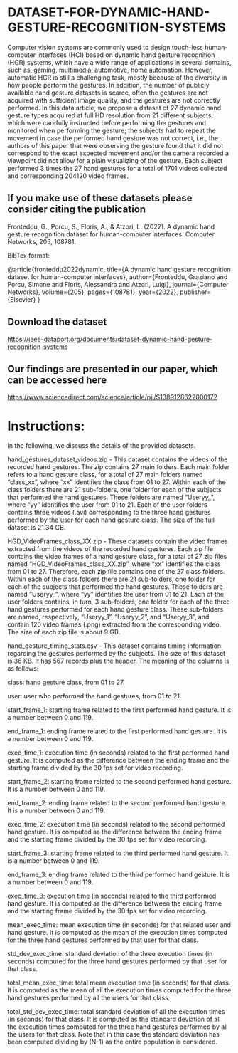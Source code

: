 # DATASET-FOR-DYNAMIC-HAND-GESTURE-RECOGNITION-SYSTEMS
Computer vision systems are commonly used to design touch-less human-computer interfaces (HCI) based on dynamic hand gesture recognition (HGR) systems, which have a wide range of applications in several domains, such as, gaming, multimedia, automotive, home automation. However, automatic HGR is still a challenging task, mostly because of the diversity in how people perform the gestures. In addition, the number of publicly available hand gesture datasets is scarce, often the gestures are not acquired with sufficient image quality, and the gestures are not correctly performed. In this data article, we propose a dataset of 27 dynamic hand gesture types acquired at full HD resolution from 21 different subjects, which were carefully instructed before performing the gestures and monitored when performing the gesture; the subjects had to repeat the movement in case the performed hand gesture was not correct, i.e., the authors of this paper that were observing the gesture found that it did not correspond to the exact expected movement and/or the camera recorded a viewpoint did not allow for a plain visualizing of the gesture. Each subject performed 3 times the 27 hand gestures for a total of 1701 videos collected and corresponding 204120 video frames.
## If you make use of these datasets please consider citing the publication
  Fronteddu, G., Porcu, S., Floris, A., & Atzori, L. (2022). A dynamic hand gesture recognition dataset for human-computer interfaces. Computer Networks, 205, 108781.
  
  BibTex format:
  
  @article{fronteddu2022dynamic,
  title={A dynamic hand gesture recognition dataset for human-computer interfaces},
  author={Fronteddu, Graziano and Porcu, Simone and Floris, Alessandro and Atzori, Luigi},
  journal={Computer Networks},
  volume={205},
  pages={108781},
  year={2022},
  publisher={Elsevier}
  }

## Download the dataset
https://ieee-dataport.org/documents/dataset-dynamic-hand-gesture-recognition-systems

## Our findings are presented in our paper, which can be accessed here
https://www.sciencedirect.com/science/article/pii/S1389128622000172

# Instructions: 
In the following, we discuss the details of the provided datasets.

hand_gestures_dataset_videos.zip - This dataset contains the videos of the recorded hand gestures. The zip contains 27 main folders. Each main folder refers to a hand gesture class, for a total of 27 main folders named “class_xx”, where “xx” identifies the class from 01 to 27. Within each of the class folders there are 21 sub-folders, one folder for each of the subjects that performed the hand gestures. These folders are named “Useryy_”, where “yy” identifies the user from 01 to 21. Each of the user folders contains three videos (.avi) corresponding to the three hand gestures performed by the user for each hand gesture class. The size of the full dataset is 21.34 GB.

 

HGD_VideoFrames_class_XX.zip - These datasets contain the video frames extracted from the videos of the recorded hand gestures. Each zip file contains the video frames of a hand gesture class, for a total of 27 zip files named “HGD_VideoFrames_class_XX.zip”, where “xx” identifies the class from 01 to 27. Therefore, each zip file contains one of the 27 class folders. Within each of the class folders there are 21 sub-folders, one folder for each of the subjects that performed the hand gestures. These folders are named “Useryy_”, where “yy” identifies the user from 01 to 21. Each of the user folders contains, in turn, 3 sub-folders, one folder for each of the three hand gestures performed for each hand gesture class. These sub-folders are named, respectively, “Useryy_1”, “Useryy_2”, and “Useryy_3”, and contain 120 video frames (.png) extracted from the corresponding video. The size of each zip file is about 9 GB.

 

hand_gesture_timing_stats.csv - This dataset contains timing information regarding the gestures performed by the subjects. The size of this dataset is 36 KB. It has 567 records plus the header. The meaning of the columns is as follows:

class: hand gesture class, from 01 to 27.

user: user who performed the hand gestures, from 01 to 21.

start_frame_1: starting frame related to the first performed hand gesture. It is a number between 0 and 119.

end_frame_1: ending frame related to the first performed hand gesture. It is a number between 0 and 119.

exec_time_1: execution time (in seconds) related to the first performed hand gesture. It is computed as the difference between the ending frame and the starting frame divided by the 30 fps set for video recording.

start_frame_2: starting frame related to the second performed hand gesture. It is a number between 0 and 119.

end_frame_2: ending frame related to the second performed hand gesture. It is a number between 0 and 119.

exec_time_2: execution time (in seconds) related to the second performed hand gesture. It is computed as the difference between the ending frame and the starting frame divided by the 30 fps set for video recording.

start_frame_3: starting frame related to the third performed hand gesture. It is a number between 0 and 119.

end_frame_3: ending frame related to the third performed hand gesture. It is a number between 0 and 119.

exec_time_3: execution time (in seconds) related to the third performed hand gesture. It is computed as the difference between the ending frame and the starting frame divided by the 30 fps set for video recording.

mean_exec_time: mean execution time (in seconds) for that related user and hand gesture. It is computed as the mean of the execution times computed for the three hand gestures performed by that user for that class.

std_dev_exec_time: standard deviation of the three execution times (in seconds) computed for the three hand gestures performed by that user for that class.

total_mean_exec_time: total mean execution time (in seconds) for that class. It is computed as the mean of all the execution times computed for the three hand gestures performed by all the users for that class.

total_std_dev_exec_time: total standard deviation of all the execution times (in seconds) for that class. It is computed as the standard deviation of all the execution times computed for the three hand gestures performed by all the users for that class. Note that in this case the standard deviation has been computed dividing by (N-1) as the entire population is considered.
